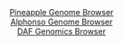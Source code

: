 <div id="Pineapple_Genome_Browser" align="center">
  <a href="https://igv.org/app/?sessionURL=blob:zZJra9swFIb_i6BlA8fXOI4NZeTWNSRttmSu25RiFFl21NqSKyl38t93Vjb2ZYXmw8ZAH6TDkc77vnoOaE2lYoKjCLmm45uOgwyklmIzw1Vd0htcUYWiHJeKGkjSnErKCUXRAeVYaRxPx3BzqXWtIstium5UmBfCVJ6JK7wXHG.USURl9URZ4oWQWAuprK7Ea2GxYt3Y0AWuaxNme6ZvZVhjC5f1UnAlrJryIt3Ae.mvUlpQLiqaVqtSs1cBKegBjZmZ40.dZNYhhCo1orthdtEZDTu33iCef2715vHkKolbyfmMFRzrlaQXWfuJBV.T9vKFnbmX3_IztzuDzZd6NLnsjYJ5fOb1zwfbmkmqLpzAaXuB5_ouxMN4Rrf_k3NY7ET3s_HNVl7ddXd4WzwTFgS3e7c_G2a9jLzh.2igUpAV0IDIUgaRYxue3TJ8t9X4sXXahm2HkI4UDEUPjwbSEpNnaH84IL2rgRmk6MvqFR8DCZlRiaJGaNuBE4au3wyadhg6R.OAVrL8e9FextMwsN2O67bSnJUagM5SxWtlYs7NNcnNYn9ilvfdZDLuPMlnJrv7cX9KNHA0bQ718Ma5f5MiGP76gWD1PZr.CXfvEWLqxamwJX6_nTzdDeLJeHAN2bw09_N7m8ynczka_DEgD.yeFk4uZIU19EMFjj.JW2PJMNdQWDPFFqxkepdAjmKDIsf1AFxERCmARCSLxQfbsA3Htz_.BtQ7Ph6_Aw--">Pineapple Genome Browser</a>
</div>
<div id="Alphonso_Genome_Browser" align="center">
  <a href="https://igv.org/app/?sessionURL=blob:zZJra9swFIb_i6BlA8fXJI4NZaRp0nTd1sbBSetSzLEtO6K25EhynAv579PKxr6s0HzYGMggHSTrPY.eA9pgLgijyEe2bvV0y0IaEivWzqGqS_wNKiyQn0MpsIY4zjHHNMXIP6AchIQw.KJOrqSshW8YRNadCmjBdOHoUMGeUWiFnrLKGLGyhIRxkIwL45LDhhmk2HRanEBd6.puR.8ZGUgwoKxXjApm1JgWcav.F_8qxQWmrMJx1ZSSvAaIVR6VMdNz.DRczodpioW4xbub7GJ4ezNcOOMwuu6PovBuugz7y_M5KSjIhuOL4syebNVH2W683ZdZ11LrYDRdNAG.Et0z5.p8vK0Jx.LCcq2B4zq201dwCM3w9n_qWw1yYu_4bvHSXg3W17MyKh4e2pv8DpLt5X7.9c99u.iooZKljXIBpSvu.papOWZf69n9zo.pNdBM01N0OCPIf3rWkOSQvqjtTwckd7UyBgm8bl7l0RDjGebI73im6VqeZ_e6btf0POuoHVDDy7.HdhIGnmvaQ9vuxzkppdI5iwWthQ6U6ps014v9iSxDPl1nyqNo0oCcJdH9_eN0v4xG4880H75BU0Pq8tcHVK2.J9M_8e49QXSZnCrbYsYnIYs84JPHmUecYEmCSxooZBNn8Cag0.DkjFcg1X5VUcufxm2AE6BSFTZEkISURO6WiiNrkW_ZjhIXpaxkykTEi.SDqZma1TM__hbUOT4fvwM-">Alphonso Genome Browser</a>
</div>


<div id="DAF_Genomics_Browser" align="center">
  <a href="https://igv.org/app/?sessionURL=blob:tZFra9swFIb_i6D95Kt8N4Rh0nTNsqa0wQuklKDJx7FbWfIkuWkb8t8nvI7BRhmDDiQhcS7vq_Mc0CNI1QqOcoQdP3J8H1lINWK_Il3PYEk6UCivCVNgIQk1SOAUUH5ANVGalDefTWWjda9y161Ibe.Ai66lylGBQ3pbiUE3YFJt7JCOvAhO9sqhojPJmriE9Y3gSriEUlDK9twe.G67J.b4GduOLWHbDUy3o.rWmDDGKqcmxm3LK3j6i5H_oGxW.6FYr4qxfgHP82pSLObFl2BWbj7G0015dbEu4_Xpqt1xogcJk5Q29SKsZ8slm64heonm19EFvQd6SU.Cs9PZU99KUBM_8dMgCQIco6OFmKCDQYBoI_3cD60EpxYOQ_v1GkSxmYEULcpv7yykJaEPJv32gPRzb0AhBd.GkZmFhKxAotzOPC_xswxHYRJ6WeYfrQMaJHtnkuflTZZ4uMA4dr6SzujXLRvHZ4T.DL4Xxt86m_2vmC7DacOzq0_DbBOlO_aYneDz.33DFg_6LH0DlIXe_FgtZEe0Cf14vmIhzOh1wPUvLsHx7vgd">DAF Genomics Browser</a>
</div>
